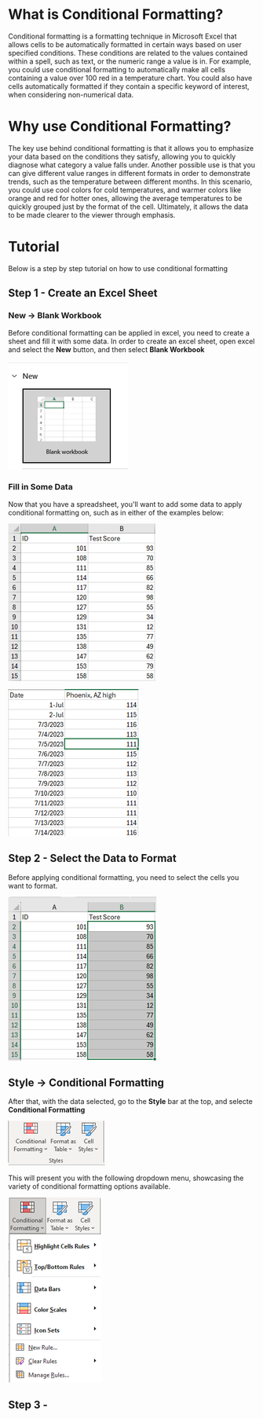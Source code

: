# What is Conditional Formatting?
Conditional formatting is a formatting technique in Microsoft Excel that allows cells to be automatically formatted in certain ways based on user specified conditions. These conditions are related to the values contained within a spell, such as text, or the numeric range a value is in. For example, you could use conditional formatting to automatically make all cells containing a value over 100 red in a temperature chart. You could also have cells automatically formatted if they contain a specific keyword of interest, when considering non-numerical data. 
# Why use Conditional Formatting?
The key use behind conditional formatting is that it allows you to emphasize your data based on the conditions they satisfy, allowing you to quickly diagnose what category a value falls under. Another possible use is that you can give different value ranges in different formats in order to demonstrate trends, such as the temperature between different months. In this scenario, you could use cool colors for cold temperatures, and warmer colors like orange and red for hotter ones, allowing the average temperatures to be quickly grouped just by the format of the cell. Ultimately, it allows the data to be made clearer to the viewer through emphasis.
# Tutorial
Below is a step by step tutorial on how to use conditional formatting
## Step 1 - Create an Excel Sheet
### New -> Blank Workbook
Before conditional formatting can be applied in excel, you need to create a sheet and fill it with some data. In order to create an excel sheet, open excel and select the **New** button, and then select **Blank Workbook**

![alt text](new_sheet.png)
### Fill in Some Data
Now that you have a spreadsheet, you'll want to add some data to apply conditional formatting on, such as in either of the examples below:

![alt text](step1.PNG)

![alt text](temp_unformatted.png)

## Step 2 - Select the Data to Format
Before applying conditional formatting, you need to select the cells you want to format.

![alt text](step1_p2.PNG)

## Style -> Conditional Formatting
After that, with the data selected, go to the **Style** bar at the top, and selecte **Conditional Formatting**

![alt text](style_bar.PNG)

This will present you with the following dropdown menu, showcasing the variety of conditional formatting options available.

![alt text](cf_dropdown.png)

## Step 3 - 

